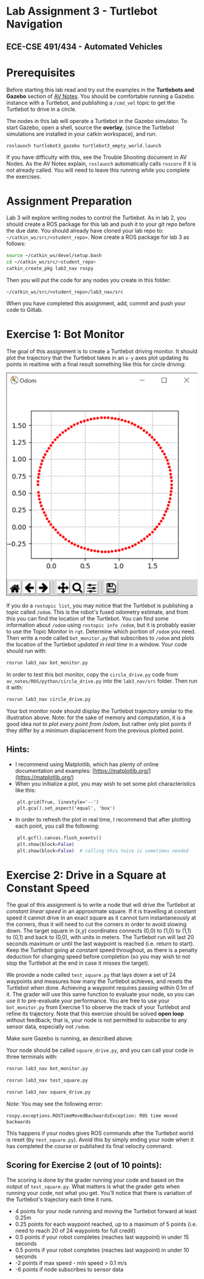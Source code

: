 # Lab Assignment 3 - Turtlebot Navigation
## ECE-CSE 491/434 - Automated Vehicles

# Prerequisites

Before starting this lab read and try out the examples in the **Turtlebots and Gazebo** section of [AV Notes](https://gitlab.msu.edu/av/av_notes).  You should be comfortable running a Gazebo instance with a Turtlebot, and publishing a `/cmd_vel` topic to get the Turtlebot to drive in a circle.

The nodes in this lab will operate a Turtlebot in the Gazebo simulator.  To start Gazebo, open a shell, source the **overlay**, (since the Turtlebot simulations are installed in your catkin workspace), and run:
```
roslaunch turtlebot3_gazebo turtlebot3_empty_world.launch
```
If you have difficulty with this, see the Trouble Shooting document in AV Nodes.  As the AV Notes explain, `roslaunch` automatically calls `roscore` if it is not already called.  You will need to leave this running while you complete the exercises.

# Assignment Preparation

Lab 3 will explore writing nodes to control the Turtlebot.  As in lab 2, you should create a ROS package for this lab and push it to your git repo before the due date.  You should already have cloned your lab repo to: `~/catkin_ws/src/<student_repo>`.  Now create a ROS package for lab 3 as follows:
```bash
source ~/catkin_ws/devel/setup.bash
cd ~/catkin_ws/src/<student_repo>
catkin_create_pkg lab3_nav rospy
```
Then you will put the code for any nodes you create in this folder:
````
~/catkin_ws/src/<student_repo>/lab3_nav/src
````
When you have completed this assignment, add, commit and push your code to Gitlab. 

# Exercise 1: Bot Monitor

The goal of this assignment is to create a Turtlebot driving monitor.  It should plot the trajectory that the Turtlebot takes in an `x-y` axes plot updating its points in realtime with a final result something like this for circle driving:

![circle_drive.py](.Images/circle_drive.png)

If you do a `rostopic list`, you may notice that the Turtlebot is publishing a topic called `/odom`.  This is the robot's fused odometry estimate, and from this you can find the location of the Turtlebot.  You can find some information about `/odom` using `rostopic info /odom`, but it is probably easier to use the Topic Monitor in `rqt`.  Determine which portion of `/odom` you need.  Then write a node called `bot_monitor.py` that subscribes to `/odom` and plots the location of the Turtlebot *updated in real time* in a window.  Your code should run with:  
```bash
rosrun lab3_nav bot_monitor.py
```
In order to test this bot monitor, copy the `circle_drive.py` code from `av_notes/ROS/python/circle_drive.py` into the `lab3_nav/src` folder.  Then run it with:
```bash
rosrun lab3_nav circle_drive.py
```
Your bot monitor node should display the Turtlebot trajectory similar to the illustration above.  Note: for the sake of memory and computation, it is a good idea *not to plot every point from /odom*, but rather only plot points if they differ by a minimum displacement from the previous plotted point.  

## Hints:
* I recommend using Matplotlib, which has plenty of online documentation and examples: [https://matplotlib.org/](https://matplotlib.org/)
* When you initialize a plot, you may wish to set some plot characteristics like this:
```
    plt.grid(True, linestyle='--')
    plt.gca().set_aspect('equal', 'box')
```
* In order to refresh the plot in real time, I recommend that after plotting each point, you call the following:
```python
    plt.gcf().canvas.flush_events()
    plt.show(block=False)
    plt.show(block=False)  # calling this twice is sometimes needed
```

# Exercise 2: Drive in a Square at Constant Speed

The goal of this assignment is to write a node that will drive the Turtlebot at *constant linear speed* in an approximate square.  If it is travelling at constant speed it cannot drive in an exact square as it cannot turn instantaneously at the corners, thus it will need to cut the corners in order to avoid slowing down.  The target square in (x,y) coordinates connects (0,0) to (1,0) to (1,1) to (0,1) and back to (0,0), with units in meters.   The Turtlebot run will last 20 seconds maximum or until the last waypoint is reached (i.e. return to start).  Keep the Turtlebot going at constant speed throughout, as there is a penalty deduction for changing speed before completion (so you may wish to not stop the Turtlebot at the end in case it misses the target).

We provide a node called `test_square.py` that lays down a set of 24 waypoints and measures how many the Turtlebot achieves, and resets the Turtlebot when done.  Achieving a waypoint requires passing within 0.1m of it.  The grader will use this same function to evaluate your node, so you can use it to pre-evaluate your performance.  You are free to use your `bot_monitor.py` from Exercise 1 to observe the track of your Turtlebot and refine its trajectory. Note that this exercise should be solved **open loop** without feedback; that is, your node is not permitted to subscribe to any sensor data, especially not `/odom`.

Make sure Gazebo is running, as described above.  

Your node should be called `square_drive.py`, and you can call your code in three terminals with:
```bash
rosrun lab3_nav bot_monitor.py
```
```bash
rosrun lab3_nav test_square.py
```
```bash
rosrun lab3_nav square_drive.py
```

*Note*: You may see the following error:
```
rospy.exceptions.ROSTimeMovedBackwardsException: ROS time moved backwards
```
This happens if your nodes gives ROS commands after the Turtlebot world is reset (by `test_square.py`).  Avoid this by simply ending your node when it has completed the course or published its final velocity command.

## Scoring for Exercise 2 (out of 10 points):
The scoring is done by the grader running your code and based on the output of `test_square.py`.  What matters is what the grader gets when running your code, not what you get.  You'll notice that there is variation of the Turtlebot's trajectory each time it runs.
* 4 points for your node running and moving the Turtlebot forward at least 0.25m
* 0.25 points for each waypoint reached, up to a maximum of 5 points (i.e. need to reach 20 of 24 waypoints for full credit)
* 0.5 points if your robot completes (reaches last waypoint) in under 15 seconds
* 0.5 points if your robot completes (reaches last waypoint) in under 10 seconds
* -2 points if max speed - min speed > 0.1 m/s
* -6 points if node subscribes to sensor data
